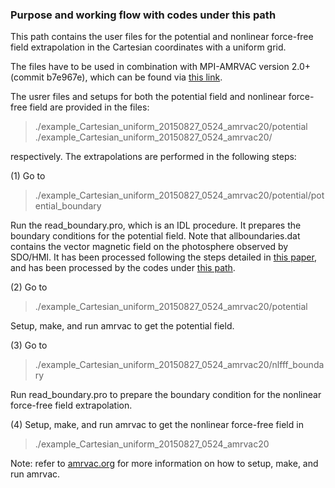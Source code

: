 ### Purpose and working flow with codes under this path

This path contains the user files for the potential and nonlinear force-free field extrapolation in the Cartesian coordinates with a uniform grid. 

The files have to be used in combination with MPI-AMRVAC version 2.0+ (commit b7e967e), which can be found via [this link](https://github.com/amrvac/amrvac/tree/b7e967ecfbaa027a683fd54525f3a83cd0ad9251).

The usrer files and setups for both the potential field and nonlinear force-free field are provided in the files:
> ./example_Cartesian_uniform_20150827_0524_amrvac20/potential    
> ./example_Cartesian_uniform_20150827_0524_amrvac20/   

respectively. The extrapolations are performed in the following steps:

(1) Go to     
> ./example_Cartesian_uniform_20150827_0524_amrvac20/potential/potential_boundary

Run the read_boundary.pro, which is an IDL procedure. It prepares the boundary conditions 
for the potential field. Note that allboundaries.dat contains the vector magnetic field 
on the photosphere observed by SDO/HMI. It has been processed following the steps detailed 
in [this paper](http://adsabs.harvard.edu/abs/2017ScChE..60.1408G), and has been processed 
by the codes under [this path](https://github.com/njuguoyang/magnetic_modeling_codes/tree/main/example/example_vector_magnetic_field_20150827).

(2) Go to     
> ./example_Cartesian_uniform_20150827_0524_amrvac20/potential

Setup, make, and run amrvac to get the potential field.

(3) Go to     
> ./example_Cartesian_uniform_20150827_0524_amrvac20/nlfff_boundary

Run read_boundary.pro to prepare the boundary condition for the nonlinear force-free 
field extrapolation.

(4) Setup, make, and run amrvac to get the nonlinear force-free field in 
> ./example_Cartesian_uniform_20150827_0524_amrvac20

Note: refer to [amrvac.org](amrvac.org) for more information on how to setup, make, and run amrvac.
